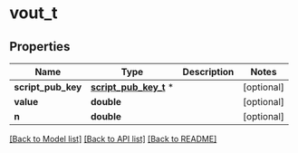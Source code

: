 # vout_t

## Properties
Name | Type | Description | Notes
------------ | ------------- | ------------- | -------------
**script_pub_key** | [**script_pub_key_t**](script_pub_key.md) \* |  | [optional] 
**value** | **double** |  | [optional] 
**n** | **double** |  | [optional] 

[[Back to Model list]](../README.md#documentation-for-models) [[Back to API list]](../README.md#documentation-for-api-endpoints) [[Back to README]](../README.md)


